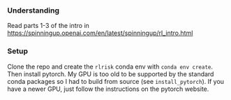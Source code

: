 ### Understanding

Read parts 1-3 of the intro in https://spinningup.openai.com/en/latest/spinningup/rl_intro.html

### Setup

Clone the repo and create the `rlrisk` conda env with `conda env create`. Then install pytorch. My GPU is too old to be supported by the standard conda packages so I had to build from source (see `install_pytorch`). If you have a newer GPU, just follow the instructions on the pytorch website.

